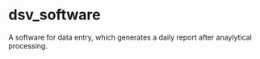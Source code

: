 # dsv_software
A software for data entry, which generates a daily report after anaylytical processing.
